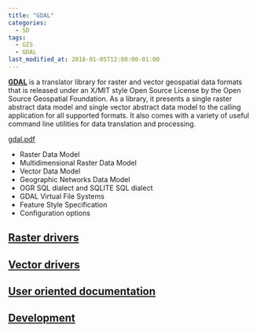 ```yaml
---
title: "GDAL"
categories:
  - SD
tags:
  - GIS
  - GDAL
last_modified_at: 2018-01-05T12:00:00-01:00
---
```


**[GDAL](https://gdal.org/)** is a translator library for raster and vector geospatial data formats that is released under an X/MIT style Open Source License by the Open Source Geospatial Foundation. As a library, it presents a single raster abstract data model and single vector abstract data model to the calling application for all supported formats. It also comes with a variety of useful command line utilities for data translation and processing.

[gdal.pdf](/assets/images/posts/2018-01-05-GDAL/gdal-20200627.pdf)

- Raster Data Model
- Multidimensional Raster Data Model
- Vector Data Model
- Geographic Networks Data Model
- OGR SQL dialect and SQLITE SQL dialect
- GDAL Virtual File Systems
- Feature Style Specification
- Configuration options

## [Raster drivers](https://gdal.org/drivers/raster/index.html)

## [Vector drivers](https://gdal.org/drivers/vector/index.html)

## [User oriented documentation](https://gdal.org/user/index.html)

## [Development](https://gdal.org/development/rfc/index.html)
